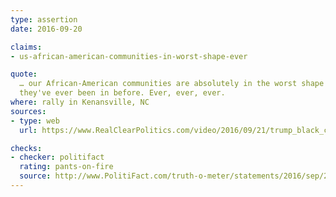 ```yaml
---
type: assertion
date: 2016-09-20

claims:
- us-african-american-communities-in-worst-shape-ever

quote:
  … our African-American communities are absolutely in the worst shape
  they've ever been in before. Ever, ever, ever.
where: rally in Kenansville, NC
sources:
- type: web
  url: https://www.RealClearPolitics.com/video/2016/09/21/trump_black_communities_are_in_the_worst_shape_theyve_ever_been_in_ever_ever_ever.html

checks:
- checker: politifact
  rating: pants-on-fire
  source: http://www.PolitiFact.com/truth-o-meter/statements/2016/sep/22/donald-trump/trumps-pants-fire-claim-blacks-are-absolutely-wors/
---
```

